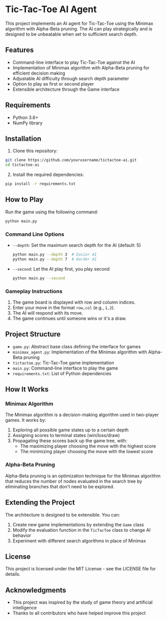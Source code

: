 # Tic-Tac-Toe AI Agent

This project implements an AI agent for Tic-Tac-Toe using the Minimax algorithm with Alpha-Beta pruning. The AI can play strategically and is designed to be unbeatable when set to sufficient search depth.

## Features

- Command-line interface to play Tic-Tac-Toe against the AI
- Implementation of Minimax algorithm with Alpha-Beta pruning for efficient decision making
- Adjustable AI difficulty through search depth parameter
- Option to play as first or second player
- Extensible architecture through the Game interface

## Requirements

- Python 3.6+
- NumPy library

## Installation

1. Clone this repository:
```bash
git clone https://github.com/yourusername/tictactoe-ai.git
cd tictactoe-ai
```

2. Install the required dependencies:
```bash
pip install -r requirements.txt
```

## How to Play

Run the game using the following command:

```bash
python main.py
```

### Command Line Options

- `--depth`: Set the maximum search depth for the AI (default: 5)
  ```bash
  python main.py --depth 3  # Easier AI
  python main.py --depth 7  # Harder AI
  ```

- `--second`: Let the AI play first, you play second
  ```bash
  python main.py --second
  ```

### Gameplay Instructions

1. The game board is displayed with row and column indices.
2. Enter your move in the format `row,col` (e.g., `1,2`).
3. The AI will respond with its move.
4. The game continues until someone wins or it's a draw.

## Project Structure

- `game.py`: Abstract base class defining the interface for games
- `minimax_agent.py`: Implementation of the Minimax algorithm with Alpha-Beta pruning
- `tictactoe.py`: Tic-Tac-Toe game implementation
- `main.py`: Command-line interface to play the game
- `requirements.txt`: List of Python dependencies

## How It Works

### Minimax Algorithm

The Minimax algorithm is a decision-making algorithm used in two-player games. It works by:

1. Exploring all possible game states up to a certain depth
2. Assigning scores to terminal states (win/loss/draw)
3. Propagating these scores back up the game tree, with:
   - The maximizing player choosing the move with the highest score
   - The minimizing player choosing the move with the lowest score

### Alpha-Beta Pruning

Alpha-Beta pruning is an optimization technique for the Minimax algorithm that reduces the number of nodes evaluated in the search tree by eliminating branches that don't need to be explored.

## Extending the Project

The architecture is designed to be extensible. You can:

1. Create new game implementations by extending the `Game` class
2. Modify the evaluation function in the `TicTacToe` class to change AI behavior
3. Experiment with different search algorithms in place of Minimax

## License

This project is licensed under the MIT License - see the LICENSE file for details.

## Acknowledgments

- This project was inspired by the study of game theory and artificial intelligence
- Thanks to all contributors who have helped improve this project